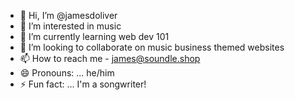 - 👋 Hi, I’m @jamesdoliver
- 👀 I’m interested in music
- 🌱 I’m currently learning web dev 101
- 💞️ I’m looking to collaborate on music business themed websites
- 📫 How to reach me - james@soundle.shop
- 😄 Pronouns: ... he/him
- ⚡ Fun fact: ... I'm a songwriter!

<!---
jamesdoliver/jamesdoliver is a ✨ special ✨ repository because its `README.md` (this file) appears on your GitHub profile.
You can click the Preview link to take a look at your changes.
--->
